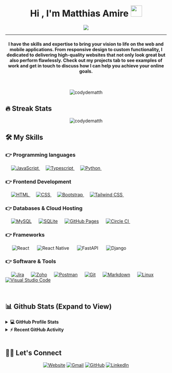 <h1 align="center">Hi , I'm Matthias Amire <img src="https://media.giphy.com/media/hvRJCLFzcasrR4ia7z/giphy.gif" width="35"></h1>
<p align="center">
 <a href="https://github.com/codydematth/readme-typing-svg"><img src="https://readme-typing-svg.herokuapp.com?lines=AI Powered+Frontend+Developer;Software+Developer;React+Developer;NextJS+Developer;React+Native+Developer;FastAPI+Developer;Django+Developer&center=true&width=500&height=50&font=georgia"></a>
</p>
<hr/>
<h4 align="center">  I have the skills and expertise to bring your vision to life on the
            web and mobile applications. From responsive design to custom functionality,
            I dedicated to delivering high-quality websites that not only look
            great but also perform flawlessly. Check out my projects tab to see
            examples of work and get in touch to discuss how I can help you
            achieve your online goals.</h4>
<br>
<p align="center"> <img src="https://komarev.com/ghpvc/?username=codydematth&label=Matthias's%20Profile%20Views%20&color=dc143c&style=plastic" alt="codydematth" /> </p>

## 🔥 Streak Stats

<p align="center"><img align="center" src="https://github-readme-streak-stats.herokuapp.com/?user=codydematth&theme=algolia" alt="codydematth" /></p>

## 🛠️ My Skills

### 👉 Programming languages

<p align="left"> 
  &emsp;
  <a href="https://developer.mozilla.org/en-US/docs/Web/JavaScript" target="_blank"> 
     <img alt="JavaScript" src="https://img.shields.io/badge/JavaScript%20-%23F7DF1E.svg?logo=javascript&logoColor=black">
   </a>
  &emsp;
  <a href="https://www.typescriptlang.org/" target="_blank"> 
     <img alt="Typescript" src="https://img.shields.io/badge/Typescript%20-3178c6.svg?logo=typescript&logoColor=white">
   
  </a>
  &emsp;
   <a href="https://www.python.org" target="_blank">
    <img alt="Python" src="https://img.shields.io/badge/Python%20-%2314354C.svg?logo=python&logoColor=white">
  </a>
&emsp; 
</p>

### 👉 Frontend Development

<p align="left"> 
  &emsp; 
  <a href="https://www.w3.org/html/" target="_blank"> 
   <img alt="HTML" src="https://img.shields.io/badge/HTML5%20-%23E34F26.svg?logo=html5&logoColor=white">
  </a>   
  &emsp;
  <a href="https://www.w3schools.com/css/" target="_blank">
    <img alt="CSS" src="https://img.shields.io/badge/CSS%20-%231572B6.svg?logo=css3&logoColor=white">
  </a> 
   &emsp;
  <a href="https://getbootstrap.com" target="_blank"> 
    <img alt="Bootstrap" src="https://img.shields.io/badge/Bootstrap-%23563D7C.svg?style=flat&logo=bootstrap&logoColor=white"/>
  </a>
    &emsp;
  <a href="https://tailwindcss.com/" target="_blank"> 
    <img alt="Tailwind CSS" src="https://img.shields.io/badge/Tailwind%20CSS%20-0ea5e9.svg?logo=tailwindcss&logoColor=white"/>
  </a>
&emsp; 
</p>

### 👉 Databases & Cloud Hosting

<p align="left">
  &emsp;
    <a href="https://www.mysql.com/"><img alt="MySQL" src="https://img.shields.io/badge/MySQL-00000F?style=flat&logo=mysql&logoColor=white"></a>
  &emsp;
    <a href="https://www.sqlite.org/"><img alt="SQLite" src ="https://img.shields.io/badge/SQLite-07405E?style=flat&logo=sqlite&logoColor=white"/></a>
  &emsp;
    <a href="https://www.github.com"><img alt="GitHub Pages" src="https://img.shields.io/badge/GitHub%20Pages-%23327FC7.svg?style=flat&logo=github&logoColor=white"></a>
  &emsp;
    <a href="https://circleci.com/">
    <img alt="Circle CI" src="https://img.shields.io/badge/CircleCI%20-000000.svg?logo=circleci&logoColor=white">
    </a>  
  &emsp;
</p>

### 👉 Frameworks

<p align="left">

&emsp;&ensp;![React](https://img.shields.io/badge/React%20-58c4dc.svg?logo=react&logoColor=white)
&emsp;&ensp;![React Native](https://img.shields.io/badge/React%20Native%20-58c4dc.svg?logo=react&logoColor=white)
&emsp;&ensp;![FastAPI](https://img.shields.io/badge/fastAPI-%23092E20.svg?style=flat&logo=fastAPI&logoColor=white)
&emsp;&ensp;![Django](https://img.shields.io/badge/django-%23092E20.svg?style=flat&logo=django&logoColor=white)

</p>

### 👉 Software & Tools

<p>
  &emsp;
    <a href="#"><img alt="Jira" src="https://img.shields.io/badge/Jira%20-1868db.svg?logo=jira&logoColor=white"></a>
  &emsp;
  <a href="#"><img alt="Zoho" src="https://img.shields.io/badge/Zoho%20-f60014.svg?logo=zoho&logoColor=white"></a>
  &emsp;
<a href="#"><img alt="Postman" src="https://img.shields.io/badge/Postman-FF6C37?style=flat&logo=postman&logoColor=white"></a>
  &emsp;
    <a href="#"><img alt="Git" src="https://img.shields.io/badge/Git%20-%23F05033.svg?logo=git&logoColor=white"></a>
&emsp;
    <a href="#"><img alt="Markdown" src="https://img.shields.io/badge/Markdown-000000?style=flate&logo=markdown&logoColor=white"></a>
  &emsp;
    <a href="#"><img alt="Linux" src="https://img.shields.io/badge/Linux-FCC624?style=flat&logo=linux&logoColor=black"></a>
  &emsp;
    <a href="#"><img alt="Visual Studio Code" src="https://img.shields.io/badge/Visual%20Studio%20Code-0078d7.svg?logo=visual-studio-code&logoColor=white"></a>
 &emsp; 
</p>

<br/>

## 📊 Github Stats (Expand to View)

<details> 
  <summary><b>💻 GitHub Profile Stats</b></summary>
  <br/>
  <p align="center">
    <a href="https://github.com/codydematth"><img align="center" src="https://github-readme-stats.vercel.app/api?username=codydematth&show_icons=true&locale=en&theme=algolia" alt="codydematth" height="192px"/></a>
	</p>
	<p  align="center">
	  <img src="https://github-readme-stats.vercel.app/api/top-langs/?username=codydematth&show_icons=true&locale=en&layout=compact&theme=algolia" alt="codydematth" height="192px"/>
	</p>
  <br/>
  <b>Note:</b> Top languages is only a metric of the languages my public code consists of and doesn't reflect experience or skill level.
  </p>
</details>

<details>
  <summary><b>⚡ Recent GitHub Activity</b></summary>
  <br/>
	<a href="https://github.com/codydematth"><img alt="Matthias's Activity Graph" src="https://github-readme-activity-graph.vercel.app/graph?username=codydematth&custom_title=Matthias's%20Contribution%20Graph&theme=react-dark" /></a>
  <br/>

</details>

<br/>

## 🙋‍♀️ Let's Connect

<p align="center">
  <a href="https://matthiasamire.netlify.app/"><img src="https://img.icons8.com/bubbles/50/000000/web.png" alt="Website"/></a>
	<a href="mailto:codydematth@gmail.com"><img src="https://img.icons8.com/bubbles/50/000000/gmail.png" alt="Gmail"/></a>
	<a href="https://github.com/codydematth"><img src="https://img.icons8.com/bubbles/50/000000/github.png" alt="GitHub"/></a>
	<a href="https://www.linkedin.com/in/codydematth/"><img src="https://img.icons8.com/bubbles/50/000000/linkedin.png" alt="LinkedIn"/></a>
	
</p>
